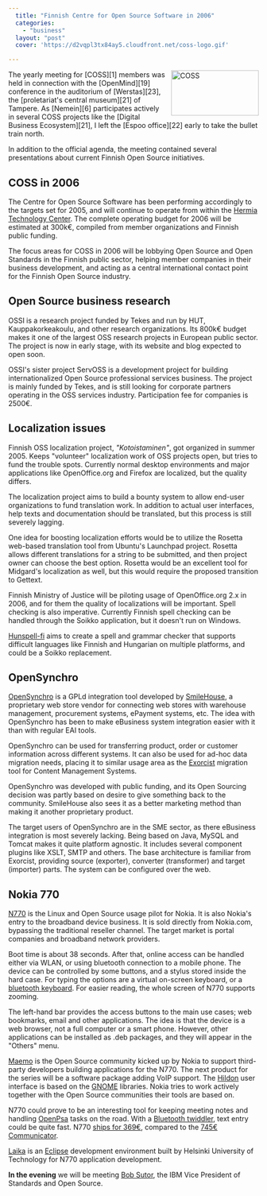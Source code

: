 ```yaml
---
  title: "Finnish Centre for Open Source Software in 2006"
  categories: 
    - "business"
  layout: "post"
  cover: 'https://d2vqpl3tx84ay5.cloudfront.net/coss-logo.gif'

---
```

<img src="https://d2vqpl3tx84ay5.cloudfront.net/coss-logo.gif" border="0" height="91" width="176" alt="COSS" style="margin-left: 10px;" title="Centre for Open Source Software" align="right" />
The yearly meeting for [COSS][1] members was held in connection with the [OpenMind][19] conference in the auditorium of [Werstas][23], the [proletariat's central museum][21] of Tampere. As [Nemein][6] participates actively in several COSS projects like the [Digital Business Ecosystem][21], I left the [Espoo office][22] early to take the bullet train north.

In addition to the official agenda, the meeting contained several presentations about current Finnish Open Source initiatives.

## COSS in 2006

The Centre for Open Source Software has been performing accordingly to the targets set for 2005, and will continue to operate from within the [Hermia Technology Center][5]. The complete operating budget for 2006 will be estimated at 300k&euro;, compiled from member organizations and Finnish public funding.

The focus areas for COSS in 2006 will be lobbying Open Source and Open Standards in the Finnish public sector, helping member companies in their business development, and acting as a central international contact point for the Finnish Open Source industry.

## Open Source business research

OSSI is a research project funded by Tekes and run by HUT, Kauppakorkeakoulu, and other research organizations. Its 800k&euro; budget makes it one of the largest OSS research projects in European public sector. The project is now in early stage, with its website and blog expected to open soon.

OSSI's sister project ServOSS is a development project for building internationalized Open Source professional services business. The project is mainly funded by Tekes, and is still looking for corporate partners operating in the OSS services industry. Participation fee for companies is 2500&euro;.

## Localization issues

Finnish OSS localization project, _"Kotoistaminen"_, got organized in summer 2005. Keeps "volunteer" localization work of OSS projects open, but tries to fund the trouble spots. Currently normal desktop environments and major applications like OpenOffice.org and Firefox are localized, but the quality differs. 

The localization project aims to build a bounty system to allow end-user organizations to fund translation work. In addition to actual user interfaces, help texts and documentation should be translated, but this process is still severely lagging.

One idea for boosting localization efforts would be to utilize the Rosetta web-based translation tool from Ubuntu's Launchpad project. Rosetta allows different translations for a string to be submitted, and then project owner can choose the best option. Rosetta would be an excellent tool for Midgard's localization as well, but this would require the proposed transition to Gettext.

Finnish Ministry of Justice will be piloting usage of OpenOffice.org 2.x in 2006, and for them the quality of localizations will be important. Spell checking is also imperative. Currently Finnish spell checking can be handled through the Soikko application, but it doesn't run on Windows.

[Hunspell-fi][2] aims to create a spell and grammar checker that supports difficult languages like Finnish and Hungarian on multiple platforms, and could be a Soikko replacement.

## OpenSynchro

[OpenSynchro][4] is a GPLd integration tool developed by [SmileHouse][3], a proprietary web store vendor  for connecting web stores with warehouse management, procurement systems, ePayment systems, etc. The idea with OpenSynchro has been to make eBusiness system integration easier with it than with regular EAI tools.

OpenSynchro can be used for transferring product, order or customer information across different systems. It can also be used for ad-hoc data migration needs, placing it to similar usage area as the [Exorcist][14] migration tool for Content Management Systems.

OpenSynchro was developed with public funding, and its Open Sourcing decision was partly based on desire to give something back to the community. SmileHouse also sees it as a better marketing method than making it another proprietary product.

The target users of OpenSynchro are in the SME sector, as there eBusiness integration is most severely lacking. Being based on Java, MySQL and Tomcat makes it quite platform agnostic. It includes several component plugins like XSLT, SMTP and others. The base architecture is familiar from Exorcist, providing source (exporter), converter (transformer) and target (importer) parts. The system can be configured over the web.

## Nokia 770

[N770][12] is the Linux and Open Source usage pilot for Nokia. It is also Nokia's entry to the broadband device business. It is sold directly from Nokia.com, bypassing the traditional reseller channel. The target market is portal companies and broadband network providers.

Boot time is about 38 seconds. After that, online access can be handled either via WLAN, or using bluetooth connection to a mobile phone. The device can be controlled by some buttons, and a stylus stored inside the hard case. For typing the options are a virtual on-screen keyboard, or a [bluetooth keyboard][7]. For easier reading, the whole screen of N770 supports zooming.

The left-hand bar provides the access buttons to the main use cases; web bookmarks, email and other applications. The idea is that the device is a web browser, not a full computer or a smart phone. However, other applications can be installed as .deb packages, and they will appear in the "Others" menu. 

[Maemo][13] is the Open Source community kicked up by Nokia to support third-party developers building applications for the N770. The next product for the series will be a software package adding VoIP support. The [Hildon][16] user interface is based on the [GNOME][17] libraries. Nokia tries to work actively together with the Open Source communities their tools are based on.

N770 could prove to be an interesting tool for keeping meeting notes and handling [OpenPsa][18] tasks on the road. With a [Bluetooth twiddler][8], text entry could be quite fast. N770 [ships for 369&euro;][10], compared to the [745&euro; Communicator][11].

[Laika][15] is an [Eclipse][24] development environment built by Helsinki University of Technology for N770 application development.

__In the evening__ we will be meeting [Bob Sutor][9], the IBM Vice President of Standards and Open Source.

[1]: http://www.coss.fi/
[2]: http://www.hunspell-fi.org/
[3]: http://www.smilehouse.fi/
[4]: http://www.opensynchro.org/
[5]: http://www.hermia.fi/
[6]: http://www.nemein.com/
[7]: http://europe.nokia.com/nokia/0,,58982,00.html
[8]: http://bender.c0rtex.com/~will/projects/bttwid/
[9]: http://www-128.ibm.com/developerworks/blogs/dw_blog.jspa?blog=384
[10]: http://direct.nokia.com/Product.aspx?model=770
[11]: http://europe.nokia.com/nokia/0,1522,,00.html?orig=/9500
[12]: http://europe.nokia.com/nokia/0,1522,,00.html?orig=/770
[13]: http://www.maemo.org/
[14]: http://sourceforge.net/projects/exorcist
[15]: http://www.cs.tut.fi/~laika/
[16]: http://www.maemo.org/community/hildon_ui.html
[17]: http://www.gnome.org/
[18]: http://www.openpsa.org/
[19]: http://www.coss.fi/openmind/
[20]: http://www.tkm.fi/
[21]: http://www.digitalecosystem.org/
[22]: http://beta.plazes.com/plaze/8703e6abbdf27e13fd548fc1c8c79275/
[23]: http://beta.plazes.com/plaze/b7db83469d7623ef8f2131581d8a5d56/
[24]: http://www.eclipse.org/
